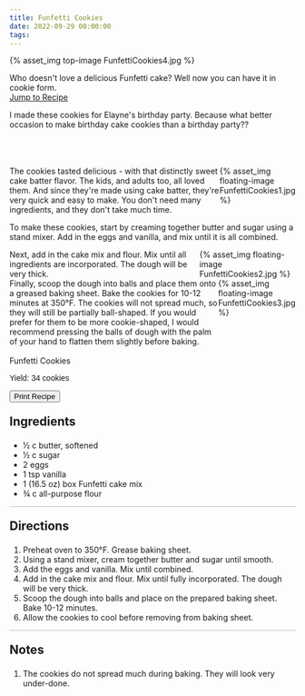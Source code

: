 ```yaml
---
title: Funfetti Cookies
date: 2022-09-29 00:00:00
tags:
---
```


{% asset_img top-image FunfettiCookies4.jpg %}
<div class="post-body">
Who doesn't love a delicious Funfetti cake? Well now you can have it in cookie form. 

<br>
<!--more-->

<a class="jump-to-recipe-btn" href="#recipejump"> 
    Jump to Recipe
</a>

I made these cookies for Elayne's birthday party. Because what better occasion to make birthday cake cookies than a birthday party?? 
<br>
<br>
<br>
<br>

<div style="display:flex;">
The cookies tasted delicious - with that distinctly sweet cake batter flavor. The kids, and adults too, all loved them. And since they're made using cake batter, they're very quick and easy to make. You don't need many ingredients, and they don't take much time. 
<div>
    {% asset_img floating-image FunfettiCookies1.jpg %}
</div>
</div>

To make these cookies, start by creaming together butter and sugar using a stand mixer. Add in the eggs and vanilla, and mix until it is all combined. 

<div style="display:flex;">
Next, add in the cake mix and flour. Mix until all ingredients are incorporated. The dough will be very thick. 
<div>
    {% asset_img floating-image FunfettiCookies2.jpg %}
</div>
</div>

<div style="display:flex;">
Finally, scoop the dough into balls and place them onto a greased baking sheet. Bake the cookies for 10-12 minutes at 350°F. The cookies will not spread much, so they will still be partially ball-shaped. If you would prefer for them to be more cookie-shaped, I would recommend pressing the balls of dough with the palm of your hand to flatten them slightly before baking. 
<div>
    {% asset_img floating-image FunfettiCookies3.jpg %}
</div>
</div>

<br>
</div>

<div id="recipejump"></div>
<div id="recipe">
    <div class="recipe-box">
        <div class="recipe-title-box">
            <div>
                <div class="recipe-title-box-title">
                    <div class="recipe-title-box-header">Funfetti Cookies</div>
                </div>
                <p class="recipe-title-box-title" style="font-family: Arial;">Yield: 34 cookies</p>
            </div>
            <!-- {% asset_img recipe-title-box-img FunfettiCookies4.jpg %} -->
            <button class="print-recipe"
                    type="button"
                    onclick="printDIV('recipe')" >
                Print Recipe
            </button>
        </div>
        <p style="font-size:150%;"><b>Ingredients</b></p>
        <ul class="post-body">
                <li>½ c butter, softened</li>
                <li>½ c sugar</li>
                <li>2 eggs</li>
                <li>1 tsp vanilla</li>
                <li>1 (16.5 oz) box Funfetti cake mix</li>
                <li>¾ c all-purpose flour</li>
        </ul>
        <hr style="height:1px;background-color:rgb(189, 189, 189) ">
        <p style="font-size:150%;"><b>Directions</b></p>
        <ol class="post-body">
            <li>Preheat oven to 350°F. Grease baking sheet.</li>
            <li>Using a stand mixer, cream together butter and sugar until smooth.</li>
            <li>Add the eggs and vanilla. Mix until combined.</li> 
            <li>Add in the cake mix and flour. Mix until fully incorporated. The dough will be very thick.</li>
            <li>Scoop the dough into balls and place on the prepared baking sheet. Bake 10-12 minutes.</li>
            <li>Allow the cookies to cool before removing from baking sheet.</li>
        </ol> 
        <hr style="height:1px;background-color:rgb(189, 189, 189) ">
        <p style="font-size:150%;"><b>Notes</b></p>
        <ol class="post-body">
            <li>The cookies do not spread much during baking. They will look very under-done.</li>
        </ol>
    </div>
</div>

<br>
